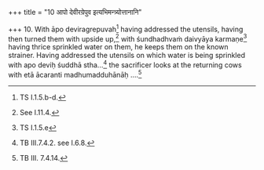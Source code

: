 +++
title = "10 आपो देवीरग्रेपुव इत्यभिमन्त्र्योत्तानानि"

+++
10. With āpo deviragrepuvah[^1] having addressed the utensils, having then turned them with upside up,[^2] with śundhadhvaṁ daivyāya karmaṇe[^3] having thrice sprinkled water on them, he keeps them on the known strainer. Having addressed the utensils on which water is being sprinkled with apo deviḥ śuddhā stha...[^4] the sacrificer looks at the returning cows with etā ācaranti madhumadduhānāḥ ....[^5]  

[^1]: TS I.1.5.b-d.  

[^2]: See I.11.4.  

[^3]: TS I.1.5.e   

[^4]: TB III.7.4.2. see I.6.8.  

[^5]: TB III. 7.4.14.  
